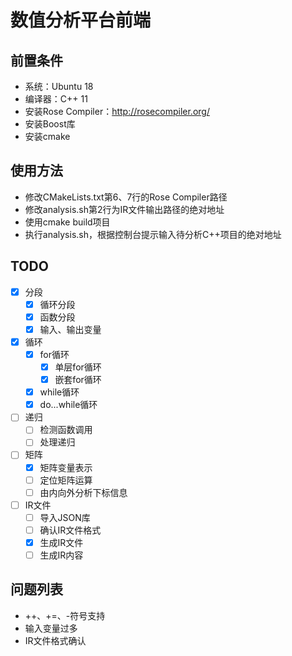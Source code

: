 # 数值分析平台前端

## 前置条件
- 系统：Ubuntu 18
- 编译器：C++ 11
- 安装Rose Compiler：<http://rosecompiler.org/>
- 安装Boost库
- 安装cmake

## 使用方法
- 修改CMakeLists.txt第6、7行的Rose Compiler路径
- 修改analysis.sh第2行为IR文件输出路径的绝对地址
- 使用cmake build项目
- 执行analysis.sh，根据控制台提示输入待分析C++项目的绝对地址

## TODO
- [x] 分段
    - [x] 循环分段
    - [x] 函数分段
    - [x] 输入、输出变量
- [x] 循环
    - [x] for循环
        - [x] 单层for循环
        - [x] 嵌套for循环
    - [x] while循环
    - [x] do...while循环
- [ ] 递归
    - [ ] 检测函数调用
    - [ ] 处理递归
- [ ] 矩阵
    - [x] 矩阵变量表示
    - [ ] 定位矩阵运算
    - [ ] 由内向外分析下标信息
- [ ] IR文件
    - [ ] 导入JSON库
    - [ ] 确认IR文件格式
    - [x] 生成IR文件
    - [ ] 生成IR内容
    
## 问题列表
- ++、+=、-符号支持
- 输入变量过多
- IR文件格式确认